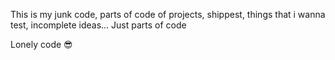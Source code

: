 This is my junk code, parts of code of projects,
shippest, things that i wanna test,
incomplete ideas... Just parts of code

Lonely code 😎
